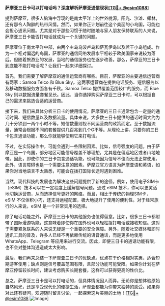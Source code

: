 **萨摩亚三日卡可以打电话吗？深度解析萨摩亚通信现状[[TG💪+ @esim1088](https://t.me/s/esim1088)]**

提到萨摩亚，很多人脑海中浮现的是南太平洋上的世外桃源，阳光、沙滩、椰林，还有那令人陶醉的热带风情。然而，如果你正计划前往这个美丽的小岛国，可能也会担心通讯问题。尤其是对于那些习惯于随时随地与家人朋友保持联系的人来说，萨摩亚三日卡能否打电话就成为一个关键的问题。

萨摩亚位于南太平洋中部，由两个主岛乌波卢岛和萨瓦伊岛以及若干小岛组成。作为一个相对偏远的岛国，萨摩亚的通信网络发展水平相较于欧美国家来说较为落后。但随着旅游业的发展，当地的通信服务也在逐步改善。那么，萨摩亚的三日卡到底能不能打电话呢？让我们一起来详细探讨。

首先，我们需要了解萨摩亚的通信运营商有哪些。目前，萨摩亚的主要通信运营商有两家：Samoa Telco 和 Blue Sky。这两家运营商在提供电话服务、短信服务以及移动数据服务方面各有千秋。Samoa Telco 提供覆盖范围较广的服务，而 Blue Sky 则以数据流量套餐见长。因此，当你选择购买萨摩亚三日卡时，可以根据自己的需求来挑选合适的运营商。

接下来，我们来具体分析三日卡的使用情况。萨摩亚的三日卡通常包含一定量的通话时间、短信数量以及数据流量。具体来说，大多数三日卡提供的通话时间大约为几十分钟到一两个小时不等，短信数量则视不同运营商的政策而定。至于数据流量，通常会根据不同的套餐提供几百兆到几个G不等。从理论上讲，只要你的三日卡包含通话功能，那么你就能够使用它来打电话。

不过，在实际操作中，可能会遇到一些限制因素。比如，信号强度的问题。由于萨摩亚是一个岛国，部分地区可能信号覆盖不够理想，尤其是在偏远地区或者山地地带。因此，即使你的三日卡包含通话功能，也可能因为信号不佳而无法正常使用。此外，语言障碍也是一个需要注意的因素。萨摩亚官方语言为萨摩亚语和英语，如果你对当地语言不太熟悉，可能会在拨打国际长途时遇到困难。

当然，现代科技的发展也为解决这些问题提供了新的途径。例如，使用电子SIM卡（eSIM）技术可以在一定程度上缓解信号问题。通过 eSIM 技术，你可以更灵活地切换运营商，从而选择信号更好的网络。而且，相比于传统的物理SIM卡，eSIM 不仅体积小巧，还支持远程配置，极大地提升了使用的便利性。对于经常旅行的人来说，eSIM 是一个非常实用的选择。

除了电话功能之外，萨摩亚三日卡的其他服务也值得留意。比如，很多三日卡都附带了国际漫游功能，这意味着即使你在国外也可以轻松拨打电话或接收短信。这对于需要紧急联系的人来说无疑是一个重要的安全保障。另外，随着社交媒体和即时通讯工具的普及，许多人已经不再依赖传统的语音通话，而是更多地使用WhatsApp、Telegram 等应用来进行交流。因此，即便三日卡的通话功能有限，也不会对整体沟通造成太大影响。

最后，我们再来总结一下萨摩亚三日卡的优缺点。优点在于价格相对实惠，适合短期游客使用；缺点则是信号覆盖范围有限，且部分功能可能受限。如果你计划在萨摩亚停留较长时间，建议考虑购买长期套餐，这样可以获得更高的性价比。

总之，萨摩亚三日卡是可以打电话的，但具体情况因人而异。无论你是想体验原始自然风光，还是享受现代化的便捷生活，萨摩亚都能为你带来独特的感受。如果你对此还有疑问，欢迎随时留言讨论，一起探索这片美丽的土地！[[TG💪+ @esim1088](https://t.me/s/esim1088) ![Image](https://i.postimg.cc/4NQfJmqS/Snipaste-2025-05-13-00-14-12.png)]